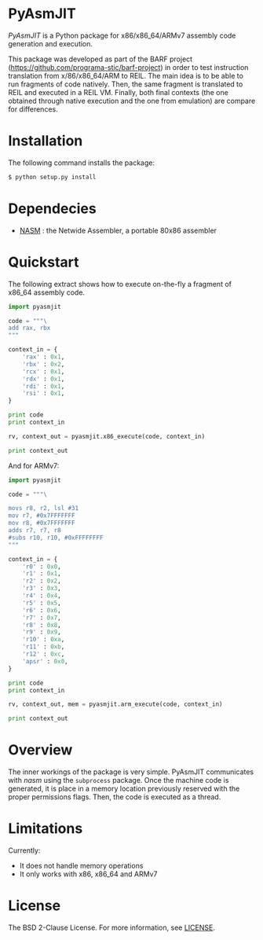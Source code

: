 # PyAsmJIT

*PyAsmJIT* is a Python package for x86/x86_64/ARMv7 assembly code generation
and execution.

This package was developed as part of the BARF project
(https://github.com/programa-stic/barf-project) in order to test instruction
translation from x/86/x86_64/ARM to REIL. The main idea is to be able to run
fragments of code natively. Then, the same fragment is translated to REIL and
executed in a REIL VM. Finally, both final contexts (the one obtained through
native execution and the one from emulation) are compare for differences.

# Installation

The following command installs the package:

```bash
$ python setup.py install
```

# Dependecies

* [NASM] : the Netwide Assembler, a portable 80x86 assembler

# Quickstart

The following extract shows how to execute on-the-fly a fragment of x86_64
assembly code.

```python
import pyasmjit

code = """\
add rax, rbx
"""

context_in = {
    'rax' : 0x1,
    'rbx' : 0x2,
    'rcx' : 0x1,
    'rdx' : 0x1,
    'rdi' : 0x1,
    'rsi' : 0x1,
}

print code
print context_in

rv, context_out = pyasmjit.x86_execute(code, context_in)

print context_out
```
And for ARMv7:

```python
import pyasmjit

code = """\

movs r8, r2, lsl #31
mov r7, #0x7FFFFFFF
mov r8, #0x7FFFFFFF
adds r7, r7, r8
#subs r10, r10, #0xFFFFFFFF
"""

context_in = {
    'r0' : 0x0,
    'r1' : 0x1,
    'r2' : 0x2,
    'r3' : 0x3,
    'r4' : 0x4,
    'r5' : 0x5,
    'r6' : 0x6,
    'r7' : 0x7,
    'r8' : 0x8,
    'r9' : 0x9,
    'r10' : 0xa,
    'r11' : 0xb,
    'r12' : 0xc,
    'apsr' : 0x0,
}

print code
print context_in

rv, context_out, mem = pyasmjit.arm_execute(code, context_in)

print context_out
```

# Overview

The inner workings of the package is very simple. PyAsmJIT communicates with
*nasm* using the ``subprocess`` package. Once the machine code is generated, it
is place in a memory location previously reserved with the proper permissions
flags. Then, the code is executed as a thread.

# Limitations

Currently:

* It does not handle memory operations
* It only works with x86, x86_64 and ARMv7

# License

The BSD 2-Clause License. For more information, see [LICENSE](./LICENSE).

[NASM]: http://nasm.us/
